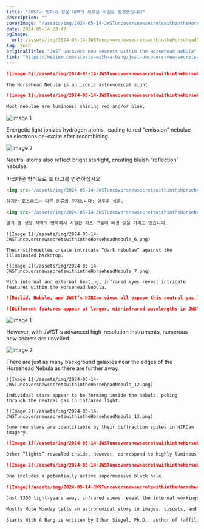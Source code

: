 ```yaml
---
title: "JWST가 말머리 성운 내부의 새로운 비밀을 발견했습니다"
description: ""
coverImage: "/assets/img/2024-05-14-JWSTuncoversnewsecretswithintheHorseheadNebula_0.png"
date: 2024-05-14 23:47
ogImage: 
  url: /assets/img/2024-05-14-JWSTuncoversnewsecretswithintheHorseheadNebula_0.png
tag: Tech
originalTitle: "JWST uncovers new secrets within the Horsehead Nebula"
link: "https://medium.com/starts-with-a-bang/jwst-uncovers-new-secrets-within-the-horsehead-nebula-0af7045f0b1b"
---
```



```markdown
![image 0](/assets/img/2024-05-14-JWSTuncoversnewsecretswithintheHorseheadNebula_0.png)

The Horsehead Nebula is an iconic astronomical sight.

![image 1](/assets/img/2024-05-14-JWSTuncoversnewsecretswithintheHorseheadNebula_1.png)

Most nebulae are luminous: shining red and/or blue.
```



![Image 1](/assets/img/2024-05-14-JWSTuncoversnewsecretswithintheHorseheadNebula_2.png)

Energetic light ionizes hydrogen atoms, leading to red “emission” nebulae as electrons de-excite after recombining.

![Image 2](/assets/img/2024-05-14-JWSTuncoversnewsecretswithintheHorseheadNebula_3.png)

Neutral atoms also reflect bright starlight, creating bluish “reflection” nebulae.



마크다운 형식으로 표 태그를 변경하십시오

```markdown
<img src="/assets/img/2024-05-14-JWSTuncoversnewsecretswithintheHorseheadNebula_4.png" />

하지만 호스헤드는 다른 종류의 존재입니다: 어두운 성운.

<img src="/assets/img/2024-05-14-JWSTuncoversnewsecretswithintheHorseheadNebula_5.png" />

별과 별 생성 지역의 앞쪽에서 시원한 가스 구름이 배경 빛을 가리고 있습니다.
```



```
![Image 1](/assets/img/2024-05-14-JWSTuncoversnewsecretswithintheHorseheadNebula_6.png)

Their silhouettes create intricate “dark nebulae” against the illuminated backdrop.

![Image 2](/assets/img/2024-05-14-JWSTuncoversnewsecretswithintheHorseheadNebula_7.png)

With internal and external heating, infrared eyes reveal intricate features within the Horsehead Nebula.
```



```markdown
![Euclid, Hubble, and JWST’s NIRCam views all expose this neutral gas.](/assets/img/2024-05-14-JWSTuncoversnewsecretswithintheHorseheadNebula_8.png)

![Different features appear at longer, mid-infrared wavelengths in JWST’s MIRI instrument.](/assets/img/2024-05-14-JWSTuncoversnewsecretswithintheHorseheadNebula_9.png)
```



![Image 1](/assets/img/2024-05-14-JWSTuncoversnewsecretswithintheHorseheadNebula_10.png) 

However, with JWST's advanced high-resolution instruments, numerous new secrets are unveiled.

![Image 2](/assets/img/2024-05-14-JWSTuncoversnewsecretswithintheHorseheadNebula_11.png) 

There are just as many background galaxies near the edges of the Horsehead Nebula as there are further away.



```
![Image 1](/assets/img/2024-05-14-JWSTuncoversnewsecretswithintheHorseheadNebula_12.png)

Individual stars appear to be forming inside the nebula, poking through the neutral gas in infrared light.

![Image 2](/assets/img/2024-05-14-JWSTuncoversnewsecretswithintheHorseheadNebula_13.png)

Some new stars are identifiable by their diffraction spikes in NIRCam imagery.
```



```markdown
![Image 1](/assets/img/2024-05-14-JWSTuncoversnewsecretswithintheHorseheadNebula_14.png)

Other “lights” revealed inside, however, correspond to highly luminous background galaxies.

![Image 2](/assets/img/2024-05-14-JWSTuncoversnewsecretswithintheHorseheadNebula_15.png)

One includes a potentially active supermassive black hole.
```



```markdown
![Image](/assets/img/2024-05-14-JWSTuncoversnewsecretswithintheHorseheadNebula_16.png)

Just 1300 light-years away, infrared views reveal the internal workings within the Horsehead.

Mostly Mute Monday tells an astronomical story in images, visuals, and no more than 200 words.

Starts With A Bang is written by Ethan Siegel, Ph.D., author of (affiliate links following) Beyond The Galaxy, Treknology, and The Littlest Girl Goes Inside An Atom. New books, including the Encyclopaedia Cosmologica, are forthcoming!
```